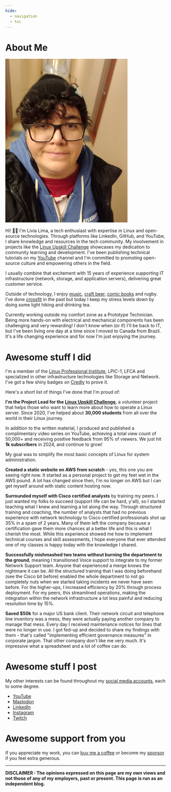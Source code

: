 ```yaml
---
hide:
  - navigation
  - toc
---
```

# About Me

[![Photo of Livia Lima](LL.jpg "Click to see my LinkedIn profile")](https://www.linkedin.com/in/livialima/)

Hi! 🖐🏻 I'm Livia Lima, a tech enthusiast with expertise in Linux and open-source technologies. Through platforms like LinkedIn, GitHub, and YouTube, I share knowledge and resources in the tech community. My involvement in projects like the [Linux Upskill Challenge](https://linuxupskillchallenge.org) showcases my dedication to community learning and development. I've been publishing technical tutorials on my [YouTube](https://www.youtube.com/@livia2lima) channel and I'm committed to promoting open-source culture and empowering others in the field. 

I usually combine that excitement with 15 years of experience supporting IT infrastructure (network, storage, and application servers), delivering great customer service.

Outside of technology, I enjoy [music](https://open.spotify.com/user/12163736583 "the music I listen to"), [craft beer](https://untappd.com/user/livialima "the beers I drink"), [comic books](https://www.goodreads.com/user/show/113604841-livia-lima "the books I read") and rugby. I've done [crossfit](https://games.crossfit.com/athlete/1689757 "Shame on me, I haven't been in a box in years!") in the past but today I keep my stress levels down by doing some light hiking and drinking tea.

Currently working outside my comfort zone as a Prototype Technician. Being more hands-on with electrical and mechanical components has been challenging and very rewarding! I don't know when (or if) I'll be back to IT, but I've been living one day at a time since I moved to Canada from Brazil. It's a life changing experience and for now I'm just enjoying the journey.

# Awesome stuff I did

I'm a member of the [Linux Professional Institute](https://people.lpi.org/m/LPI000190681), LPIC-1, LFCA and specialized in other infrastructure technologies like Storage and Network. I've got a few shiny badges on [Credly](https://www.credly.com/users/livia-lima/badges?sort=-state_updated_at&page=1) to prove it. 

Here's a short list of things I've done that I'm proud of:

**I'm the Project Lead for the [Linux Upskill Challenge](https://linuxupskillchallenge.org)**, a volunteer project that helps those who want to learn more about how to operate a Linux server. Since 2020, I've helped about **30,000 students** from all over the world in their Linux journey.

In addition to the written material, I produced and published a complimentary video series on YouTube, achieving a total view count of 50,000+ and receiving positive feedback from 95% of viewers. We just hit **1k subscribers** in 2024, and continue to grow!

My goal was to simplify the most basic concepts of Linux for system administration.

**Created a static website on AWS from scratch** - yes, this one you are seeing right now. It started as a personal project to get my feet wet in the AWS pound. A lot has changed since then, I'm no longer on AWS but I can get myself around with static content hosting now.

**Surrounded myself with Cisco certified analysts** by training my peers. I just wanted my folks to succeed (support life can be hard, y'all), so I started teaching what I knew and learning a lot along the way. Through structured training and coaching, the number of analysts that had no previous experience with network technology to Cisco certified professionals shot up 35% in a spam of 2 years. Many of them left the company because a certification gave them more chances at a better life and this is what I cherish the most. While this experience showed me how to implement technical courses and skill assessments, I hope everyone that ever attended one of my classes is happy today with the knowledge I shared.

**Successfully mishmashed two teams without burning the department to the ground**, meaning I transitioned Voice support to integrate to my former Network Support team. Anyone that experienced a merge knows the nightmare it can be. All the structured training that I was doing beforehand (see the Cisco bit before) enabled the whole department to not go completely nuts when we started taking incidents we never have seen before. For the higher-ups, I increased efficiency by 20% through process deployment. For my peers, this streamlined operations, making the integration within the network infrastructure a lot less painful and reducing resolution time by 15%.

**Saved $50k** for a major US bank client. Their network circuit and telephone line inventory was a mess, they were actually paying another company to manage that mess. Every day I received maintenance notices for lines that were no longer in use. I got fed-up and decided to share my findings with them - that's called "implementing efficient governance measures" in corporate jargon. That other company don't like me very much. It's impressive what a spreadsheet and a lot of coffee can do.

# Awesome stuff I post

My other interests can be found throughout my [social media accounts](https://bio.link/livialima), each to some degree.

*   [YouTube](https://www.youtube.com/@livia2lima)
*   [Mastodon](https://fosstodon.org/@livialima)
*   [LinkedIn](https://www.linkedin.com/in/livialima/)
*   [Instagram](https://www.instagram.com/livia2lima/)
*   [Twitch](https://twitch.tv/livialimastreams)

# Awesome support from you

If you appreciate my work, you can [buy me a coffee](https://www.buymeacoffee.com/livialima "Thanks!") or become my [sponsor](https://github.com/sponsors/livialima/ "sponsor me on GitHub") if you feel extra generous.

---------------------------

**DISCLAIMER : The opinions expressed on this page are my own views and not those of any of my employers, past or present. This page is run as an independent blog.**
